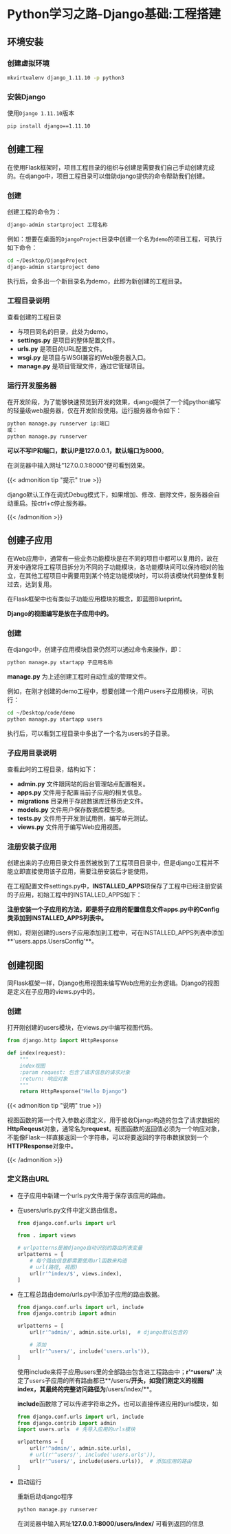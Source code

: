 # Python学习之路-Django基础:工程搭建


## 环境安装

### 创建虚拟环境

```bash
mkvirtualenv django_1.11.10 -p python3
```

### 安装Django

使用`Django 1.11.10`版本

```bash
pip install django==1.11.10
```

## 创建工程

在使用Flask框架时，项目工程目录的组织与创建是需要我们自己手动创建完成的。在django中，项目工程目录可以借助django提供的命令帮助我们创建。

### 创建

创建工程的命令为：

```bash
django-admin startproject 工程名称
```

例如：想要在桌面的`DjangoProject`目录中创建一个名为`demo`的项目工程，可执行如下命令：

```bash
cd ~/Desktop/DjangoProject
django-admin startproject demo
```

执行后，会多出一个新目录名为demo，此即为新创建的工程目录。

### 工程目录说明

查看创建的工程目录

- 与项目同名的目录，此处为demo。
- **settings.py** 是项目的整体配置文件。
- **urls.py** 是项目的URL配置文件。
- **wsgi.py** 是项目与WSGI兼容的Web服务器入口。
- **manage.py** 是项目管理文件，通过它管理项目。

### 运行开发服务器

在开发阶段，为了能够快速预览到开发的效果，django提供了一个纯python编写的轻量级web服务器，仅在开发阶段使用。运行服务器命令如下：

```bash
python manage.py runserver ip:端口
或：
python manage.py runserver
```

**可以不写IP和端口，默认IP是127.0.0.1，默认端口为8000**。

在浏览器中输入网址“127.0.0.1:8000”便可看到效果。

{{< admonition tip "提示" true >}}

django默认工作在调式Debug模式下，如果增加、修改、删除文件，服务器会自动重启。按ctrl+c停止服务器。

{{< /admonition >}}

## 创建子应用

在Web应用中，通常有一些业务功能模块是在不同的项目中都可以复用的，故在开发中通常将工程项目拆分为不同的子功能模块，各功能模块间可以保持相对的独立，在其他工程项目中需要用到某个特定功能模块时，可以将该模块代码整体复制过去，达到复用。

在Flask框架中也有类似子功能应用模块的概念，即蓝图Blueprint。

**Django的视图编写是放在子应用中的。**

### 创建

在django中，创建子应用模块目录仍然可以通过命令来操作，即：

```bash
python manage.py startapp 子应用名称
```

**manage.py** 为上述创建工程时自动生成的管理文件。

例如，在刚才创建的demo工程中，想要创建一个用户users子应用模块，可执行：

```bash
cd ~/Desktop/code/demo
python manage.py startapp users
```

执行后，可以看到工程目录中多出了一个名为users的子目录。

### 子应用目录说明

查看此时的工程目录，结构如下：

- **admin.py** 文件跟网站的后台管理站点配置相关。
- **apps.py** 文件用于配置当前子应用的相关信息。
- **migrations** 目录用于存放数据库迁移历史文件。
- **models.py** 文件用户保存数据库模型类。
- **tests.py** 文件用于开发测试用例，编写单元测试。
- **views.py** 文件用于编写Web应用视图。

### 注册安装子应用

创建出来的子应用目录文件虽然被放到了工程项目目录中，但是django工程并不能立即直接使用该子应用，需要注册安装后才能使用。

在工程配置文件settings.py中，**INSTALLED_APPS**项保存了工程中已经注册安装的子应用，初始工程中的INSTALLED_APPS如下：

**注册安装一个子应用的方法，即是将子应用的配置信息文件apps.py中的Config类添加到INSTALLED_APPS列表中。**

例如，将刚创建的users子应用添加到工程中，可在INSTALLED_APPS列表中添加**'users.apps.UsersConfig'**。

## 创建视图

同Flask框架一样，Django也用视图来编写Web应用的业务逻辑。Django的视图是定义在子应用的views.py中的。

### 创建

打开刚创建的users模块，在views.py中编写视图代码。

```python
from django.http import HttpResponse

def index(request):
    """
    index视图
    :param request: 包含了请求信息的请求对象
    :return: 响应对象
    """
    return HttpResponse("Hello Django")
```

{{< admonition tip "说明" true >}}

视图函数的第一个传入参数必须定义，用于接收Django构造的包含了请求数据的**HttpReqeust**对象，通常名为**request**。视图函数的返回值必须为一个响应对象，不能像Flask一样直接返回一个字符串，可以将要返回的字符串数据放到一个**HTTPResponse**对象中。

{{< /admonition >}}

### 定义路由URL

- 在子应用中新建一个urls.py文件用于保存该应用的路由。

- 在users/urls.py文件中定义路由信息。

  ```python
  from django.conf.urls import url

  from . import views

  # urlpatterns是被django自动识别的路由列表变量
  urlpatterns = [
      # 每个路由信息都需要使用url函数来构造
      # url(路径, 视图)
      url(r'^index/$', views.index),
  ]
  ```

- 在工程总路由demo/urls.py中添加子应用的路由数据。

  ```python
  from django.conf.urls import url, include
  from django.contrib import admin

  urlpatterns = [
      url(r'^admin/', admin.site.urls),  # django默认包含的

      # 添加
      url(r'^users/', include('users.urls')), 
  ]
  ```
	使用include来将子应用users里的全部路由包含进工程路由中；**r'^users/'** 决定了`users`子应用的所有路由都已**/users/**开头，如我们刚定义的视图index，其最终的完整访问路径为**/users/index/**。
	
	**include**函数除了可以传递字符串之外，也可以直接传递应用的urls模块，如

  ```python
  from django.conf.urls import url, include
  from django.contrib import admin
  import users.urls  # 先导入应用的urls模块

  urlpatterns = [
      url(r'^admin/', admin.site.urls),
      # url(r'^users/', include('users.urls')),
      url(r'^users/', include(users.urls)),  # 添加应用的路由
  ]
  ```

- 启动运行

  重新启动django程序

  ```bash
  python manage.py runserver
  ```

  在浏览器中输入网址**127.0.0.1:8000/users/index/** 可看到返回的信息
